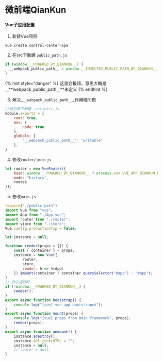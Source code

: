 # 微前端QianKun

#### Vue子应用配置

1. 新建Vue项目

```text
vue create control-center-spa
```

2. 在src下新建 `public_path.js` 

```javascript
if (window.__POWERED_BY_QIANKUN__) {
  __webpack_public_path__ = window.__INJECTED_PUBLIC_PATH_BY_QIANKUN__;
}
```

{% hint style="danger" %}
这里会报错，意思大概是\_\_**webpack\_public\_path\_\_**未定义
{% endhint %}

3. 解决_`__webpack_public_path__`_作用域问题

```javascript
//根目录下新建 .eslintrc.js
module.exports = {
    root: true,
    env: {
        node: true
    },
    globals: {
        "__webpack_public_path__": "writable"
    },
}
```

4. 修改`router/inde.js`

```javascript
let router = new VueRouter({
    base: window.__POWERED_BY_QIANKUN__ ? process.env.VUE_APP_QIANKUN_BASE : process.env.BASE_URL,
    mode: "history",
    routes
});
```

5. 修改`main.js`

```javascript
require("./public-path")
import Vue from "vue";
import App from "./App.vue";
import router from "./router";
import store from "./store";
Vue.config.productionTip = false;

let instance = null;

function render(props = {}) {
    const { container } = props;
    instance = new Vue({
        router,
        store,
        render: h => h(App)
    }).$mount(container ? container.querySelector("#app") : "#app");
}
// 独立运行时
if (!window.__POWERED_BY_QIANKUN__) {
    render();
}
export async function bootstrap() {
    console.log("[vue] vue app bootstraped");
}
export async function mount(props) {
    console.log("[vue] props from main framework", props);
    render(props);
}
export async function unmount() {
    instance.$destroy();
    instance.$el.innerHTML = "";
    instance = null;
    // router = null;
}
```

